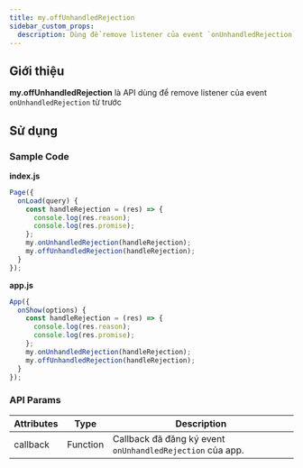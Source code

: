 ```yaml
---
title: my.offUnhandledRejection
sidebar_custom_props:
  description: Dùng để remove listener của event `onUnhandledRejection` từ trước
---
```


## Giới thiệu

**my.offUnhandledRejection** là API dùng để remove listener của event `onUnhandledRejection` từ trước

## Sử dụng

### Sample Code

**index.js**

```js
Page({
  onLoad(query) {
    const handleRejection = (res) => {
      console.log(res.reason);
      console.log(res.promise);
    };
    my.onUnhandledRejection(handleRejection);
    my.offUnhandledRejection(handleRejection);
  }
});
```

**app.js**

```js
App({
  onShow(options) {
    const handleRejection = (res) => {
      console.log(res.reason);
      console.log(res.promise);
    };
    my.onUnhandledRejection(handleRejection);
    my.offUnhandledRejection(handleRejection);
  }
});
```

### API Params

| Attributes | Type     | Description                                               |
| ---------- | -------- | --------------------------------------------------------- |
| callback   | Function | Callback đã đăng ký event `onUnhandledRejection` của app. |
